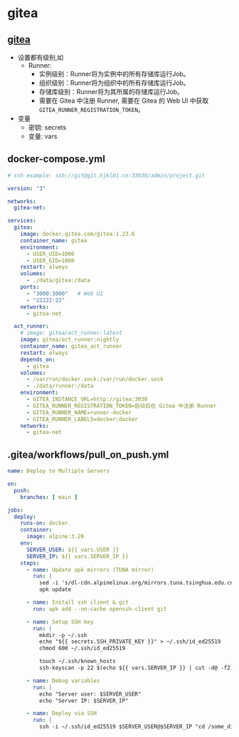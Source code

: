 # gitea

## [gitea](https://docs.gitea.com/zh-cn/installation/install-with-docker#postgresql-%E6%95%B0%E6%8D%AE%E5%BA%93)

- 设置都有级别,如
  - Runner:
    - 实例级别：Runner将为实例中的所有存储库运行Job。
    - 组织级别：Runner将为组织中的所有存储库运行Job。
    - 存储库级别：Runner将为其所属的存储库运行Job。
    - 需要在 Gitea 中注册 Runner, 需要在 Gitea 的 Web UI 中获取 `GITEA_RUNNER_REGISTRATION_TOKEN`。
- 变量
  - 密钥: secrets
  - 变量: vars

## docker-compose.yml
```yaml
# ssh example: ssh://git@git.hjkl01.cn:33030/admin/project.git

version: "3"

networks:
  gitea-net:

services:
  gitea:
    image: docker.gitea.com/gitea:1.23.6
    container_name: gitea
    environment:
      - USER_UID=1000
      - USER_GID=1000
    restart: always
    volumes:
      - ./data/gitea:/data
    ports:
      - "3000:3000"   # Web UI
      - "22222:22"
    networks:
      - gitea-net

  act_runner:
    # image: gitea/act_runner:latest
    image: gitea/act_runner:nightly
    container_name: gitea_act_runner
    restart: always
    depends_on:
      - gitea
    volumes:
      - /var/run/docker.sock:/var/run/docker.sock
      - ./data/runner:/data
    environment:
      - GITEA_INSTANCE_URL=http://gitea:3030
      - GITEA_RUNNER_REGISTRATION_TOKEN=启动后在 Gitea 中注册 Runner
      - GITEA_RUNNER_NAME=runner-docker
      - GITEA_RUNNER_LABELS=docker:docker
    networks:
      - gitea-net
```

## .gitea/workflows/pull_on_push.yml

```yaml
name: Deploy to Multiple Servers

on:
  push:
    branches: [ main ]

jobs:
  deploy:
    runs-on: docker
    container:
      image: alpine:3.20
    env:
      SERVER_USER: ${{ vars.USER }}
      SERVER_IP: ${{ vars.SERVER_IP }}
    steps:
      - name: Update apk mirrors (TUNA mirror)
        run: |
          sed -i 's/dl-cdn.alpinelinux.org/mirrors.tuna.tsinghua.edu.cn/g' /etc/apk/repositories
          apk update

      - name: Install ssh client & git
        run: apk add --no-cache openssh-client git

      - name: Setup SSH key
        run: |
          mkdir -p ~/.ssh
          echo "${{ secrets.SSH_PRIVATE_KEY }}" > ~/.ssh/id_ed25519
          chmod 600 ~/.ssh/id_ed25519

          touch ~/.ssh/known_hosts
          ssh-keyscan -p 22 $(echo ${{ vars.SERVER_IP }} | cut -d@ -f2) >> ~/.ssh/known_hosts 2>/dev/null || true

      - name: Debug variables
        run: |
          echo "Server user: $SERVER_USER"
          echo "Server IP: $SERVER_IP"

      - name: Deploy via SSH
        run: |
          ssh -i ~/.ssh/id_ed25519 $SERVER_USER@$SERVER_IP "cd /some_dir && git pull"
```
